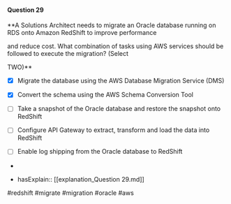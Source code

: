 #### Question  29


**A Solutions Architect needs to migrate an Oracle database running on RDS onto Amazon RedShift to improve performance

and reduce cost. What combination of tasks using AWS services should be followed to execute the migration? (Select

TWO)**


- [x] Migrate the database using the AWS Database Migration Service (DMS)


- [x] Convert the schema using the AWS Schema Conversion Tool


- [ ] Take a snapshot of the Oracle database and restore the snapshot onto RedShift


- [ ] Configure API Gateway to extract, transform and load the data into RedShift


- [ ] Enable log shipping from the Oracle database to RedShift


*

- hasExplain:: [[explanation_Question  29.md]]

#redshift #migrate #migration #oracle #aws 